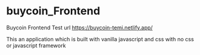 # buycoin_Frontend
Buycoin Frontend Test url https://buycoin-temi.netlify.app/

This an application which is built with vanilla javascript and css with no css or javascript framework
